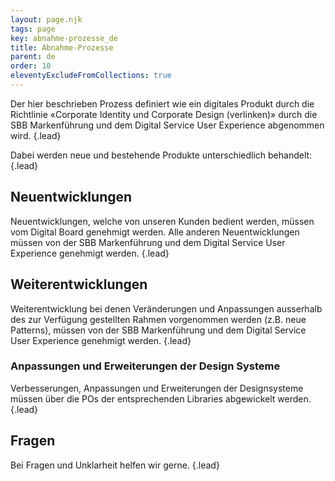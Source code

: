 ```yaml
---
layout: page.njk
tags: page
key: abnahme-prozesse_de
title: Abnahme-Prozesse
parent: de
order: 10
eleventyExcludeFromCollections: true
---
```


Der hier beschrieben Prozess definiert wie ein digitales Produkt durch die Richtlinie «Corporate Identity und Corporate Design (verlinken)» durch die SBB Markenführung und dem Digital Service User Experience abgenommen wird. {.lead}

Dabei werden neue und bestehende Produkte unterschiedlich behandelt: {.lead}

## Neuentwicklungen
Neuentwicklungen, welche von unseren Kunden bedient werden, müssen vom <sbb-link variant="inline" href="https://sbb.sharepoint.com/sites/sbb-digital-board">Digital Board</sbb-link> genehmigt werden.
Alle anderen Neuentwicklungen müssen von der SBB Markenführung und dem Digital Service User Experience genehmigt werden. {.lead}

## Weiterentwicklungen
Weiterentwicklung bei denen Veränderungen und Anpassungen ausserhalb des zur Verfügung gestellten Rahmen vorgenommen werden (z.B. neue Patterns), müssen von der SBB Markenführung und dem Digital Service User Experience genehmigt werden. {.lead}

### Anpassungen und Erweiterungen der Design Systeme
Verbesserungen, Anpassungen und Erweiterungen der Designsysteme müssen über die POs der entsprechenden Libraries abgewickelt werden. {.lead}

## Fragen
Bei Fragen und Unklarheit helfen <sbb-link variant="inline" href="mailto:ux@sbb.ch">wir</sbb-link> gerne. {.lead} 